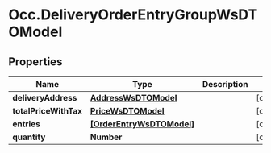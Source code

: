 # Occ.DeliveryOrderEntryGroupWsDTOModel

## Properties
Name | Type | Description | Notes
------------ | ------------- | ------------- | -------------
**deliveryAddress** | [**AddressWsDTOModel**](AddressWsDTOModel.md) |  | [optional] 
**totalPriceWithTax** | [**PriceWsDTOModel**](PriceWsDTOModel.md) |  | [optional] 
**entries** | [**[OrderEntryWsDTOModel]**](OrderEntryWsDTOModel.md) |  | [optional] 
**quantity** | **Number** |  | [optional] 


